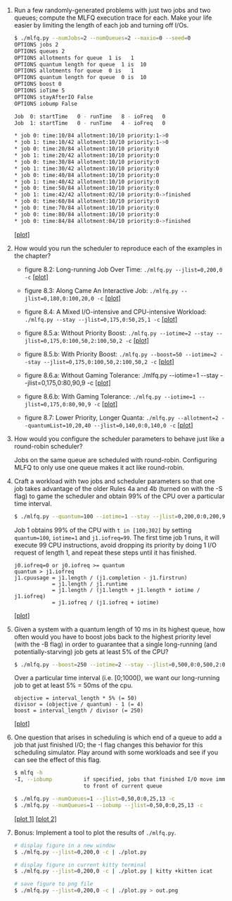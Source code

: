1. Run a few randomly-generated problems with just two jobs and two queues; compute the MLFQ execution trace for each. Make your life easier by limiting the length of each job and turning off I/Os.

    ```sh
    $ ./mlfq.py --numJobs=2 --numQueues=2 --maxio=0 --seed=0
    OPTIONS jobs 2
    OPTIONS queues 2
    OPTIONS allotments for queue  1 is   1
    OPTIONS quantum length for queue  1 is  10
    OPTIONS allotments for queue  0 is   1
    OPTIONS quantum length for queue  0 is  10
    OPTIONS boost 0
    OPTIONS ioTime 5
    OPTIONS stayAfterIO False
    OPTIONS iobump False

    Job  0: startTime   0 - runTime   8 - ioFreq   0
    Job  1: startTime   0 - runTime   4 - ioFreq   0

    * job 0: time:10/84 allotment:10/10 priority:1->0
    * job 1: time:10/42 allotment:10/10 priority:1->0
    * job 0: time:20/84 allotment:10/10 priority:0
    * job 1: time:20/42 allotment:10/10 priority:0
    * job 0: time:30/84 allotment:10/10 priority:0
    * job 1: time:30/42 allotment:10/10 priority:0
    * job 0: time:40/84 allotment:10/10 priority:0
    * job 1: time:40/42 allotment:10/10 priority:0
    * job 0: time:50/84 allotment:10/10 priority:0
    * job 1: time:42/42 allotment:02/10 priority:0->finished
    * job 0: time:60/84 allotment:10/10 priority:0
    * job 0: time:70/84 allotment:10/10 priority:0
    * job 0: time:80/84 allotment:10/10 priority:0
    * job 0: time:84/84 allotment:04/10 priority:0->finished
    ```

    [[plot]](q1.png)

2. How would you run the scheduler to reproduce each of the examples in the chapter?

    * figure 8.2: Long-running Job Over Time: `./mlfq.py --jlist=0,200,0 -c` [[plot]](q22.png)

    * figure 8.3: Along Came An Interactive Job: `./mlfq.py --jlist=0,180,0:100,20,0 -c` [[plot]](q23.png)

    * figure 8.4: A Mixed I/O-intensive and CPU-intensive Workload: `./mlfq.py --stay --jlist=0,175,0:50,25,1 -c` [[plot]](q24.png)

    * figure 8.5.a: Without Priority Boost:
    `./mlfq.py --iotime=2 --stay --jlist=0,175,0:100,50,2:100,50,2 -c` [[plot]](q25a.png)

    * figure 8.5.b: With Priority Boost: `./mlfq.py --boost=50 --iotime=2 --stay --jlist=0,175,0:100,50,2:100,50,2 -c` [[plot]](q25b.png)

    * figure 8.6.a: Without Gaming Tolerance: ./mlfq.py --iotime=1 --stay --jlist=0,175,0:80,90,9 -c [[plot]](q26a.png)

    * figure 8.6.b: With Gaming Tolerance: `./mlfq.py --iotime=1 --jlist=0,175,0:80,90,9 -c` [[plot]](q26b.png)

    * figure 8.7: Lower Priority, Longer Quanta: `./mlfq.py --allotment=2 --quantumList=10,20,40 --jlist=0,140,0:0,140,0 -c` [[plot]](q27.png)

3. How would you configure the scheduler parameters to behave just like a round-robin scheduler?

    Jobs on the same queue are scheduled with round-robin. Configuring MLFQ to only use one queue makes it act like round-robin.

4. Craft a workload with two jobs and scheduler parameters so that one job takes advantage of the older Rules 4a and 4b (turned on with the -S flag) to game the scheduler and obtain 99% of the CPU over a particular time interval.

    ```sh
    $ ./mlfq.py --quantum=100 --iotime=1 --stay --jlist=0,200,0:0,200,99 -c
    ```

    Job 1 obtains 99% of the CPU with `t in [100;302]` by setting `quantum=100`, `iotime=1` and `j1.iofreq=99`. The first time job 1 runs, it will execute 99 CPU instructions, avoid dropping its priority by doing 1 I/O request of length 1, and repeat these steps until it has finished.

    ```
    j0.iofreq=0 or j0.iofreq >= quantum
    quantum > j1.iofreq
    j1.cpuusage = j1.length / (j1.completion - j1.firstrun)
                = j1.length / j1.runtime
                = j1.length / (j1.length + j1.length * iotime / j1.iofreq)
                = j1.iofreq / (j1.iofreq + iotime)
    ```

    [[plot]](q4.png)

5. Given a system with a quantum length of 10 ms in its highest queue, how often would you have to boost jobs back to the highest priority level (with the -B flag) in order to guarantee that a single long-running (and potentially-starving) job gets at least 5% of the CPU?

    ```sh
    $ ./mlfq.py --boost=250 --iotime=2 --stay --jlist=0,500,0:0,500,2:0,500,2 -c
    ```

    Over a particular time interval (i.e. [0;1000[), we want our long-running job to get at least 5% = 50ms of the cpu.

    ```
    objective = interval_length * 5% (= 50)
    divisor = (objective / quantum) - 1 (= 4)
    boost = interval_length / divisor (= 250)
    ```

    [[plot]](q5.png)

6. One question that arises in scheduling is which end of a queue to add a job that just finished I/O; the -I flag changes this behavior for this scheduling simulator. Play around with some workloads and see if you can see the effect of this flag.

    ```sh
    $ mlfq -h
    -I, --iobump          if specified, jobs that finished I/O move immediately
                          to front of current queue

    $ ./mlfq.py --numQueues=1 --jlist=0,50,0:0,25,13 -c
    $ ./mlfq.py --numQueues=1 --iobump --jlist=0,50,0:0,25,13 -c
    ```

    [[plot 1]](q6a.png) [[plot 2]](q6b.png)

7. Bonus: Implement a tool to plot the results of `./mlfq.py`.

    ```sh
    # display figure in a new window
    $ ./mlfq.py --jlist=0,200,0 -c | ./plot.py

    # display figure in current kitty terminal
    $ ./mlfq.py --jlist=0,200,0 -c | ./plot.py | kitty +kitten icat

    # save figure to png file
    $ ./mlfq.py --jlist=0,200,0 -c | ./plot.py > out.png
    ```
